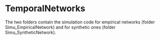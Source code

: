 # TemporalNetworks

The two folders contain the simulation code for empirical networks (folder Simu_EmpiricalNetwork) and for synthetic ones (folder Simu_SyntheticNetwork).
